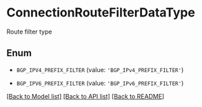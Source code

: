 # ConnectionRouteFilterDataType

Route filter type

## Enum

* `BGP_IPV4_PREFIX_FILTER` (value: `'BGP_IPv4_PREFIX_FILTER'`)

* `BGP_IPV6_PREFIX_FILTER` (value: `'BGP_IPv6_PREFIX_FILTER'`)

[[Back to Model list]](../README.md#documentation-for-models) [[Back to API list]](../README.md#documentation-for-api-endpoints) [[Back to README]](../README.md)


